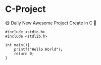 # C-Project
 😋 Daily New Awesome Project Create in C 🚀
 
```
#include <stdio.h>
#include <stdlib.h>

int main(){
    printf("Hello World");
    return 0;
}
```
